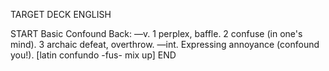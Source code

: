 TARGET DECK
ENGLISH

START
Basic
Confound
Back: —v. 1 perplex, baffle. 2 confuse (in one's mind). 3 archaic defeat, overthrow. —int. Expressing annoyance (confound you!). [latin confundo -fus- mix up]
END
